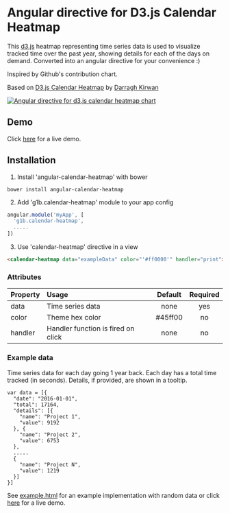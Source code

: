 # Angular directive for D3.js Calendar Heatmap

This [d3.js](https://d3js.org/) heatmap representing time series data is used to visualize tracked time over the past year, showing details for each of the days on demand.
Converted into an angular directive for your convenience :)

Inspired by Github's contribution chart.

Based on [D3.js Calendar Heatmap](https://github.com/DKirwan/calendar-heatmap) by [Darragh Kirwan](https://github.com/DKirwan)

[![Angular directive for d3.js calendar heatmap chart](https://raw.githubusercontent.com/g1eb/angular-calendar-heatmap/master/screenshot.png)](https://rawgit.com/g1eb/angular-calendar-heatmap/master/example.html)

## Demo

Click <a href="https://rawgit.com/g1eb/angular-calendar-heatmap/master/example.html" target="_blank">here</a> for a live demo.

## Installation

1) Install 'angular-calendar-heatmap' with bower

```
bower install angular-calendar-heatmap
```

2) Add 'g1b.calendar-heatmap' module to your app config


```javascript
angular.module('myApp', [
  'g1b.calendar-heatmap',
  .....
])
```

3) Use 'calendar-heatmap' directive in a view

```html
<calendar-heatmap data="exampleData" color="'#ff0000'" handler="print"></calendar-heatmap>
```

### Attributes

|Property        | Usage           | Default  | Required |
|:------------- |:-------------|:-----:|:-----:|
| data | Time series data | none | yes |
| color | Theme hex color | #45ff00 | no |
| handler | Handler function is fired on click | none | no |

### Example data

Time series data for each day going 1 year back.
Each day has a total time tracked (in seconds).
Details, if provided, are shown in a tooltip.

```
var data = [{
  "date": "2016-01-01",
  "total": 17164,
  "details": [{
    "name": "Project 1",
    "value": 9192
  }, {
    "name": "Project 2",
    "value": 6753
  },
  .....
  {
    "name": "Project N",
    "value": 1219
  }]
}]
```

See [example.html](https://github.com/g1eb/angular-calendar-heatmap/blob/master/example.html) for an example implementation with random data or click <a href="https://rawgit.com/g1eb/angular-calendar-heatmap/master/example.html" target="_blank">here</a> for a live demo.
